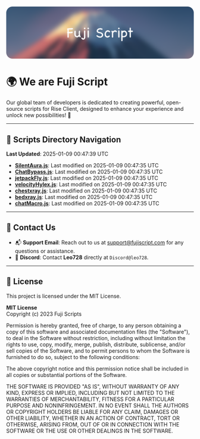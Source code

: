![Banner](.github/b.webp)

# 🌍 **We are Fuji Script**

Our global team of developers is dedicated to creating powerful, open-source scripts for Rise Client, designed to enhance your experience and unlock new possibilities! 🌟

---
<!-- SCRIPTS_NAVIGATION_START -->
## 📂 **Scripts Directory Navigation**

**Last Updated**: 2025-01-09 00:47:39 UTC

- **[SilentAura.js](scripts/SilentAura.js)**: Last modified on 2025-01-09 00:47:35 UTC
- **[ChatBypass.js](scripts/ChatBypass.js)**: Last modified on 2025-01-09 00:47:35 UTC
- **[jetpackFly.js](scripts/jetpackFly.js)**: Last modified on 2025-01-09 00:47:35 UTC
- **[velocityHylex.js](scripts/velocityHylex.js)**: Last modified on 2025-01-09 00:47:35 UTC
- **[chestxray.js](scripts/chestxray.js)**: Last modified on 2025-01-09 00:47:35 UTC
- **[bedxray.js](scripts/bedxray.js)**: Last modified on 2025-01-09 00:47:35 UTC
- **[chatMacro.js](scripts/chatMacro.js)**: Last modified on 2025-01-09 00:47:35 UTC

<!-- SCRIPTS_NAVIGATION_END -->

---

## 💬 **Contact Us**  
- 📬 **Support Email**: Reach out to us at [support@fujiscript.com](mailto:support@fujiscript.com) for any questions or assistance.  
- 💬 **Discord**: Contact **Leo728** directly at `Discord@leo728`.

---

## 📜 **License**

This project is licensed under the MIT License.  

**MIT License**  
Copyright (c) 2023 Fuji Scripts  

Permission is hereby granted, free of charge, to any person obtaining a copy of this software and associated documentation files (the "Software"), to deal in the Software without restriction, including without limitation the rights to use, copy, modify, merge, publish, distribute, sublicense, and/or sell copies of the Software, and to permit persons to whom the Software is furnished to do so, subject to the following conditions:  

The above copyright notice and this permission notice shall be included in all copies or substantial portions of the Software.  

THE SOFTWARE IS PROVIDED "AS IS", WITHOUT WARRANTY OF ANY KIND, EXPRESS OR IMPLIED, INCLUDING BUT NOT LIMITED TO THE WARRANTIES OF MERCHANTABILITY, FITNESS FOR A PARTICULAR PURPOSE AND NONINFRINGEMENT. IN NO EVENT SHALL THE AUTHORS OR COPYRIGHT HOLDERS BE LIABLE FOR ANY CLAIM, DAMAGES OR OTHER LIABILITY, WHETHER IN AN ACTION OF CONTRACT, TORT OR OTHERWISE, ARISING FROM, OUT OF OR IN CONNECTION WITH THE SOFTWARE OR THE USE OR OTHER DEALINGS IN THE SOFTWARE.  
